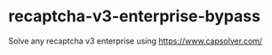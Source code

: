# recaptcha-v3-enterprise-bypass
Solve any recaptcha v3 enterprise using https://www.capsolver.com/



                                                                                                 
